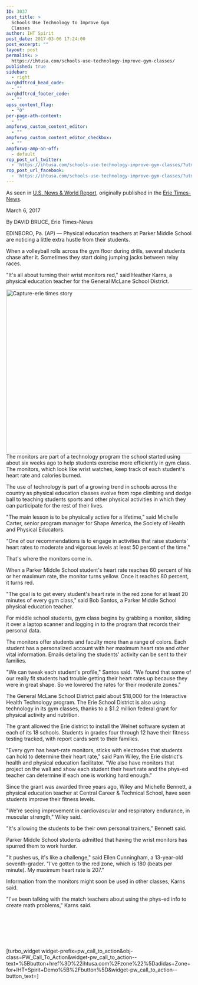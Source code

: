 ```yaml
---
ID: 3037
post_title: >
  Schools Use Technology to Improve Gym
  Classes
author: IHT Spirit
post_date: 2017-03-06 17:24:00
post_excerpt: ""
layout: post
permalink: >
  https://ihtusa.com/schools-use-technology-improve-gym-classes/
published: true
sidebar:
  - right
avrghdftrcd_head_code:
  - ""
avrghdftrcd_footer_code:
  - ""
apss_content_flag:
  - "0"
per-page-ath-content:
  - ""
ampforwp_custom_content_editor:
  - ""
ampforwp_custom_content_editor_checkbox:
  - ""
ampforwp-amp-on-off:
  - default
rop_post_url_twitter:
  - 'https://ihtusa.com/schools-use-technology-improve-gym-classes/?utm_source=ReviveOldPost&utm_medium=social&utm_campaign=ReviveOldPost'
rop_post_url_facebook:
  - 'https://ihtusa.com/schools-use-technology-improve-gym-classes/?utm_source=ReviveOldPost&utm_medium=social&utm_campaign=ReviveOldPost'
---
```

As seen in <a href="https://www.usnews.com/news/best-states/pennsylvania/articles/2017-03-06/schools-use-technology-to-improve-gym-classes" target="_blank">U.S. News &amp; World Report</a>, originally published in the&nbsp;<a href="http://www.goerie.com/news/20170304/erie-county-schools-use-technology-to-improve-gym-classes" target="_blank">Erie Times-News</a>.&nbsp;

March 6, 2017
<div class="ad-in-text-target">

By DAVID BRUCE, Erie Times-News

</div>
<div class="ad-in-text-target">

EDINBORO, Pa. (AP) — Physical education teachers at Parker Middle School are noticing a little extra hustle from their students.

</div>
<div class="ad-in-text-target">

When a volleyball rolls across the gym floor during drills, several students chase after it. Sometimes they start doing jumping jacks between relay races.

</div>
<div class="ad-in-text-target">

"It's all about turning their wrist monitors red," said Heather Karns, a physical education teacher for the General McLane School District.

</div>
<!--more-->
<div class="ad-in-text-target">

<a href="https://ihtusa.com/wp-content/uploads/2017/03/Capture-erie-times-story.jpg"><img class="alignright size-full wp-image-3041" src="https://ihtusa.com/wp-content/uploads/2017/03/Capture-erie-times-story.jpg" alt="Capture-erie times story" width="639" height="445"></a>The monitors are part of a technology program the school started using about six weeks ago to help students exercise more efficiently in gym class. The monitors, which look like wrist watches, keep track of each student's heart rate and calories burned.

</div>
<div class="ad-in-text-target">

The use of technology is part of a growing trend in schools across the country as physical education classes evolve from rope climbing and dodge ball to teaching students sports and other physical activities in which they can participate for the rest of their lives.

</div>
<div class="ad-in-text-target">

"The main lesson is to be physically active for a lifetime," said Michelle Carter, senior program manager for Shape America, the Society of Health and Physical Educators.

</div>
<div class="ad-in-text-target">

"One of our recommendations is to engage in activities that raise students' heart rates to moderate and vigorous levels at least 50 percent of the time."
<div class="ad-in-text-target">

That's where the monitors come in.

</div>
<div class="ad-in-text-target">

When a Parker Middle School student's heart rate reaches 60 percent of his or her maximum rate, the monitor turns yellow. Once it reaches 80 percent, it turns red.

</div>
<div class="ad-in-text-target">

"The goal is to get every student's heart rate in the red zone for at least 20 minutes of every gym class," said Bob Santos, a Parker Middle School physical education teacher.

</div>
<div class="ad-in-text-target">

For middle school students, gym class begins by grabbing a monitor, sliding it over a laptop scanner and logging in to the program that records their personal data.

</div>
<div class="">The monitors offer students and faculty more than a range of colors. Each student has a personalized account with her maximum heart rate and other vital information. Emails detailing the students' activity can be sent to their families.</div>
<div class="ad-in-text-target">

"We can tweak each student's profile," Santos said. "We found that some of our really fit students had trouble getting their heart rates up because they were in great shape. So we lowered the rates for their moderate zones."

</div>
<div class="ad-in-text-target">

The General McLane School District paid about $18,000 for the Interactive Health Technology program. The Erie School District is also using technology in its gym classes, thanks to a $1.2 million federal grant for physical activity and nutrition.

</div>
<div class="ad-in-text-target">

The grant allowed the Erie district to install the Welnet software system at each of its 18 schools. Students in grades four through 12 have their fitness testing tracked, with report cards sent to their families.

</div>
<div class="ad-in-text-target">

"Every gym has heart-rate monitors, sticks with electrodes that students can hold to determine their heart rate," said Pam Wiley, the Erie district's health and physical education facilitator. "We also have monitors that project on the wall and show each student their heart rate and the phys-ed teacher can determine if each one is working hard enough."

</div>
<div class="ad-in-text-target">

Since the grant was awarded three years ago, Wiley and Michelle Bennett, a physical education teacher at Central Career &amp; Technical School, have seen students improve their fitness levels.

</div>
</div>
<div class="ad-in-text-target">

"We're seeing improvement in cardiovascular and respiratory endurance, in muscular strength," Wiley said.

</div>
<div class="ad-in-text-target">

"It's allowing the students to be their own personal trainers," Bennett said.

</div>
<div class="">Parker Middle School students admitted that having the wrist monitors has spurred them to work harder.</div>
<div class="ad-in-text-target">

"It pushes us, it's like a challenge," said Ellen Cunningham, a 13-year-old seventh-grader. "I've gotten to the red zone, which is 180 (beats per minute). My maximum heart rate is 207."

</div>
<div class="ad-in-text-target">

Information from the monitors might soon be used in other classes, Karns said.

</div>
<div class="ad-in-text-target">

"I've been talking with the match teachers about using the phys-ed info to create math problems," Karns said.

</div>
&nbsp;

&nbsp;

&nbsp;

[turbo_widget widget-prefix=pw_call_to_action&amp;obj-class=PW_Call_To_Action&amp;widget-pw_call_to_action--text=%5Bbutton+href%3D%22ihtusa.com%2Fzone%22%5Dadidas+Zone+for+IHT+Spirit+Demo%5B%2Fbutton%5D&amp;widget-pw_call_to_action--button_text=]

&nbsp;

&nbsp;

&nbsp;

&nbsp;

&nbsp;

&nbsp;

&nbsp;

&nbsp;

&nbsp;

&nbsp;

&nbsp;